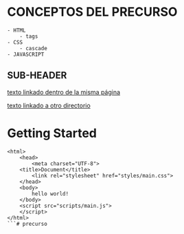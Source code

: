 # CONCEPTOS DEL PRECURSO
    - HTML
        - tags
    - CSS
        - cascade
    - JAVASCRIPT

## SUB-HEADER

[texto linkado dentro de la misma página](#getting-started)

[texto linkado a otro directorio](/dir/archivo#seccion-a-la-que-quiero-linkar)

# Getting Started

```
<html>
    <head>
        <meta charset="UTF-8">
    <title>Document</title>
        <link rel="stylesheet" href="styles/main.css">
    </head>
    <body>
        hello world!
    </body>
    <script src="scripts/main.js">
    </script>
</html>
```# precurso
